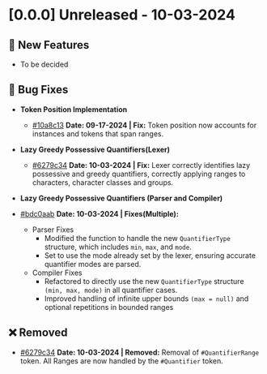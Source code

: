 # [0.0.0] Unreleased - 10-03-2024

## 🚀 New Features

- To be decided

## 🐛 Bug Fixes

- **Token Position Implementation**
  - [#10a8c13](https://github.com/Demali-876/motoko_regex_engine/commit/10a8c130877896551a4735ebde6e56aab7f418ee) **Date: 09-17-2024 | Fix:** Token position now accounts for instances and tokens that span ranges.
  
- **Lazy Greedy Possessive Quantifiers(Lexer)**
  - [#6279c34](https://github.com/Demali-876/motoko_regex_engine/commit/6279c34557a50328ac43555533fbf5708f867679) **Date: 10-03-2024 | Fix:** Lexer correctly identifies lazy possessive and greedy quantifiers, correctly applying ranges to characters, character classes and groups.

- **Lazy Greedy Possessive Quantifiers (Parser and Compiler)**
- [#bdc0aab](https://github.com/Demali-876/motoko_regex_engine/commit/bdc0aab2a6e140c2e55a420fcb3cb0c237f3f1d0) **Date: 10-03-2024 | Fixes(Multiple):**
  - Parser Fixes
    - Modified the function to handle the new `QuantifierType` structure, which includes `min`, `max`, and `mode`.
    - Set to use the mode already set by the lexer, ensuring accurate quantifier modes are parsed.
  - Compiler Fixes
    - Refactored to directly use the new `QuantifierType` structure `(min, max, mode)` in all quantifier cases.
    - Improved handling of infinite upper bounds `(max = null)` and optional repetitions in bounded ranges

## ❌ Removed

- [#6279c34](https://github.com/Demali-876/motoko_regex_engine/commit/6279c34557a50328ac43555533fbf5708f867679) **Date: 10-03-2024 | Removed:** Removal of `#QuantifierRange` token. All Ranges are now handled by the `#Quantifier` token.
  